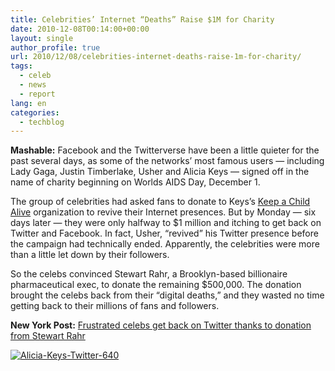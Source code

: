 ```yaml
---
title: Celebrities’ Internet “Deaths” Raise $1M for Charity
date: 2010-12-08T00:14:00+00:00
layout: single
author_profile: true
url: 2010/12/08/celebrities-internet-deaths-raise-1m-for-charity/
tags:
  - celeb
  - news
  - report
lang: en
categories: 
  - techblog
---
```

**Mashable:** Facebook and the Twitterverse have been a little quieter for the past several days, as some of the networks’ most famous users — including Lady Gaga, Justin Timberlake, Usher and Alicia Keys — signed off in the name of charity beginning on Worlds AIDS Day, December 1. 

The group of celebrities had asked fans to donate to Keys’s [Keep a Child Alive](http://keepachildalive.org/) organization to revive their Internet presences. But by Monday — six days later — they were only halfway to $1 million and itching to get back on Twitter and Facebook. In fact, Usher, “revived” his Twitter presence before the campaign had technically ended. Apparently, the celebrities were more than a little let down by their followers.

So the celebs convinced Stewart Rahr, a Brooklyn-based billionaire pharmaceutical exec, to donate the remaining $500,000. The donation brought the celebs back from their “digital deaths,” and they wasted no time getting back to their millions of fans and followers.

**New York Post:** [Frustrated celebs get back on Twitter thanks to donation from Stewart Rahr](http://www.nypost.com/p/pagesix/frustrated_celebs_get_back_stewart_I2xWuZNQF3XLXVWMXcRxTM)

[![Alicia-Keys-Twitter-640](http://lh4.ggpht.com/_vaUVXcmC3OI/TP7G2zneEMI/AAAAAAAADc0/zckWpniqBuI/Alicia-Keys-Twitter-640_thumb%5B1%5D.jpg?imgmax=800 "Alicia-Keys-Twitter-640")](http://lh4.ggpht.com/_vaUVXcmC3OI/TP7G0ZngNLI/AAAAAAAADcw/emFhy-vOz5Q/s1600-h/Alicia-Keys-Twitter-640%5B3%5D.jpg)